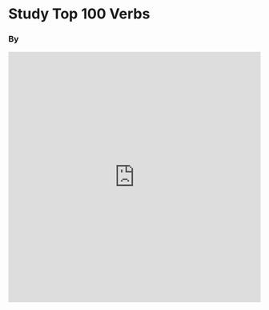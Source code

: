 # Study Top 100 Verbs

### By 
<iframe src="https://quizlet.com/419899083/match/embed?i=25k6uz&x=1jj1" height="500" width="100%" style="border:0"></iframe>